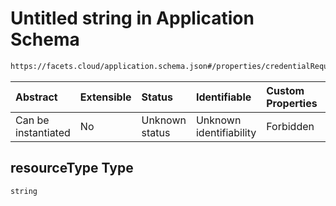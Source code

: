 # Untitled string in Application Schema

```txt
https://facets.cloud/application.schema.json#/properties/credentialRequests/properties/dbs/properties/mongo/items/0/properties/resourceType
```



| Abstract            | Extensible | Status         | Identifiable            | Custom Properties | Additional Properties | Access Restrictions | Defined In                                                                                     |
| :------------------ | :--------- | :------------- | :---------------------- | :---------------- | :-------------------- | :------------------ | :--------------------------------------------------------------------------------------------- |
| Can be instantiated | No         | Unknown status | Unknown identifiability | Forbidden         | Allowed               | none                | [application.schema.json*](../../../assets/out/application.schema.json "open original schema") |

## resourceType Type

`string`
